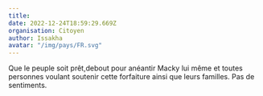 ```yaml
---
title: 
date: 2022-12-24T18:59:29.669Z
organisation: Citoyen 
author: Issakha 
avatar: "/img/pays/FR.svg"
---
```


Que le peuple soit prêt,debout pour anéantir Macky lui même et toutes personnes voulant soutenir cette forfaiture ainsi que leurs familles.
Pas de sentiments.